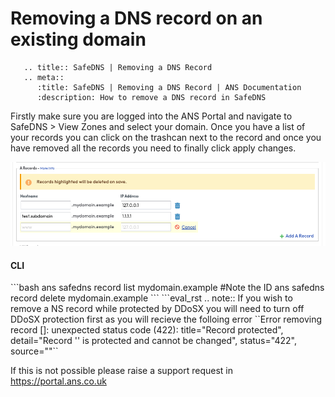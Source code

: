 # Removing a DNS record on an existing domain

```eval_rst
   .. title:: SafeDNS | Removing a DNS Record
   .. meta::
      :title: SafeDNS | Removing a DNS Record | ANS Documentation
      :description: How to remove a DNS record in SafeDNS

```

Firstly make sure you are logged into the ANS Portal and navigate to SafeDNS > View Zones and select your domain. Once you have a list of your records you can click on the trashcan next to the record and once you have removed all the records you need to finally click apply changes.

![delete dns record](files/remove_dns_records.png)


<h4><b>CLI</b></h4>
```bash
ans safedns record list mydomain.example #Note the ID
ans safedns record delete mydomain.example <ID>
```
```eval_rst
.. note::
  If you wish to remove a NS record while protected by DDoSX you will need to turn off DDoSX protection first as you will recieve the folloing error
  ``Error removing record [<ID>]: unexpected status code (422): title="Record protected", detail="Record '<ID>' is protected and cannot be changed", status="422", source=""``

  If this is not possible please raise a support request in https://portal.ans.co.uk
```
